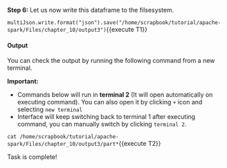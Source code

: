 
**Step 6:** Let us now write this dataframe to the filsesystem.

`multiJson.write.format("json").save("/home/scrapbook/tutorial/apache-spark/Files/chapter_10/output3")`{{execute T1}}
 
#### Output
You can check the output by running the following command from a new terminal.

**Important:** 
- Commands below will run in **terminal 2** (It will open automatically on executing command). You can also open it by clicking `+` icon and selecting `new terminal`
- Interface will keep switching back to terminal 1 after executing command, you can manually switch by clicking `terminal 2`.

`cat /home/scrapbook/tutorial/apache-spark/Files/chapter_10/output3/part*`{{execute T2}}

 
Task is complete!

